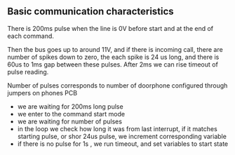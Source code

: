 ## Basic communication characteristics

There is 200ms pulse when the line is 0V before start and at the end of each command.

Then the bus goes up to around 11V, and if there is incoming call, there are number of spikes down to zero, the each spike is 24 us long, and there is 60us to 1ms gap between these pulses. After 2ms we can rise timeout of pulse reading. 

Number of pulses corresponds to number of doorphone configured through jumpers on phones PCB

* we are waiting for 200ms long pulse 
* we enter to the command start mode 
* we are waiting for number of pulses 
* in the loop we check how long it was from last interrupt, if it matches starting pulse, or shor 24us pulse, we increment corresponding variable
* if there is no pulse for 1s , we run timeout, and set variables to start state

